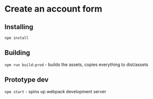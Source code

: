 # Create an account form

## Installing
`npm install`

## Building
`npm run build:prod` - builds the assets, copies everything to dist/assets

## Prototype dev
`npm start` - spins up webpack development server
